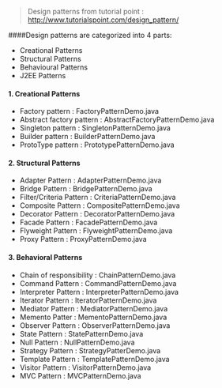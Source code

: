 >Design patterns from tutorial point : http://www.tutorialspoint.com/design_pattern/

####Design patterns are categorized into 4 parts:

   - Creational Patterns
   - Structural Patterns
   - Behavioural Patterns
   - J2EE Patterns
   
#### 1. Creational Patterns

   - Factory pattern          : FactoryPatternDemo.java
   - Abstract factory pattern : AbstractFactoryPatternDemo.java
   - Singleton pattern        : SingletonPatternDemo.java
   - Builder pattern          : BuilderPatternDemo.java
   - ProtoType pattern        : PrototypePatternDemo.java
   
#### 2. Structural Patterns
   
   - Adapter Pattern         : AdapterPatternDemo.java
   - Bridge Pattern          : BridgePatternDemo.java
   - Filter/Criteria Pattern : CriteriaPatternDemo.java
   - Composite Pattern       : CompositePatternDemo.java
   - Decorator Pattern       : DecoratorPatternDemo.java
   - Facade Pattern          : FacadePatternDemo.java
   - Flyweight Pattern       : FlyweightPatternDemo.java
   - Proxy Pattern           : ProxyPatternDemo.java
   
#### 3. Behavioral Patterns

   - Chain of responsibility : ChainPatternDemo.java
   - Command Pattern         : CommandPatternDemo.java
   - Interpreter Pattern     : InterpreterPatternDemo.java
   - Iterator Pattern        : IteratorPatternDemo.java
   - Mediator Pattern        : MediatorPatternDemo.java
   - Memento Patter          : MementoPatternDemo.java
   - Observer Pattern        : ObserverPatternDemo.java
   - State Pattern           : StatePatternDemo.java
   - Null Pattern            : NullPatternDemo.java
   - Strategy Pattern        : StrategyPatterDemo.java
   - Template Pattern        : TemplatePatternDemo.java
   - Visitor Pattern         : VisitorPatternDemo.java
   - MVC Pattern             : MVCPatternDemo.java
   